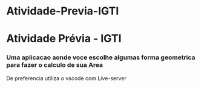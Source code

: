 # Atividade-Previa-IGTI

<h1>Atividade Prévia - IGTI</h1>

<h3>Uma aplicacao aonde voce escolhe algumas forma geometrica para fazer o calculo de sua Area</h3>

<p>De preferencia utiliza o vscode com Live-server</p>
